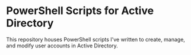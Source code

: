 # PowerShell Scripts for Active Directory

This repository houses PowerShell scripts I've written to create, manage, and modify user accounts in Active Directory.
